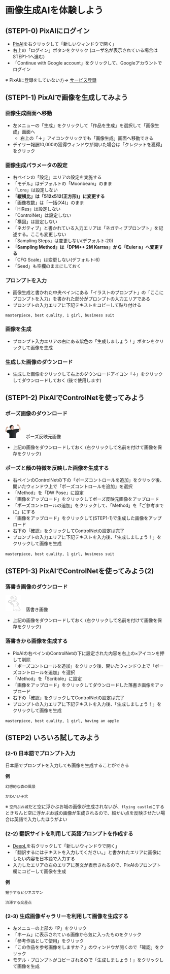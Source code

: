 # 画像生成AIを体験しよう

## (STEP1-0) PixAIにログイン

- [PixAI](https://pixai.art/)を右クリックして「新しいウィンドウで開く」
- 右上の「ログイン」ボタンをクリック (ユーザ名が表示されている場合はSTEP1-1へ進む)
- 「Continue with Google account」をクリックして、Googleアカウントでログイン

※ PixAIに登録をしていない方→ [サービス登録](../Preparation/ServiceSignUp.md)

## (STEP1-1) PixAIで画像を生成してみよう

### 画像生成画面へ移動

- 左メニューの「生成」をクリックして「作品を生成」を選択して「画像生成」画面へ
  - 右上の「＋」アイコンクリックでも「画像生成」画面へ移動できる
- デイリー報酬10,000の獲得ウィンドウが開いた場合は「クレジットを獲得」をクリック

### 画像生成パラメータの設定

- 右ペインの「設定」エリアの設定を実施する
- 「モデル」はデフォルトの「Moonbeam」のまま
- 「Lora」は設定しない
- **「縦横比」は「512x512(正方形)」に変更する**
- 「画像枚数」は「一括(X4)」のまま
- 「HiRes」は設定しない
- 「ControlNet」は設定しない
- 「構図」は設定しない
- 「ネガティブ」と書かれている入力エリアは「ネガティブプロンプト」を記述する。ここも変更しない
- 「Sampling Steps」は変更しない(デフォルト:20)
- **「Sampling Method」は「DPM++ 2M Karras」から「Euler a」へ変更する**
- 「CFG Scale」は変更しない(デフォルト:6)
- 「Seed」も空欄のままにしておく

### プロンプトを入力

- 画像生成と書かれた中央ペインにある「イラストのプロンプト」の「ここにプロンプトを入力」を書かれた部分がプロンプトの入力エリアである
- プロンプトの入力エリアに下記テキストをコピーして貼り付ける

```
masterpiece, best quality, 1 girl, business suit
```

### 画像を生成

- プロンプト入力エリアの右にある紫色の「生成しましょう！」ボタンをクリックして画像を生成

### 生成した画像のダウンロード

- 生成した画像をクリックして右上のダウンロードアイコン「↓」をクリックしてダウンロードしておく (後で使用します)

## (STEP1-2) PixAIでControlNetを使ってみよう

### ポーズ画像のダウンロード

[<img src="pose.png" width="10%">](pose.png)　ポーズ反映元画像

- 上記の画像をダウンロードしておく (右クリックして名前を付けて画像を保存をクリック)

### ポーズと顔の特徴を反映した画像を生成する

- 右ペインのControlNetの下の「ポーズコントロールを追加」をクリック後、開いたウィンドウ上で「ポーズコントロールを追加」を選択
- 「Method」を「DW Pose」に設定
- 「画像をアップロード」をクリックしてポーズ反映元画像をアップロード
- 「ポーズコントロールの追加」をクリックして、「Method」を「ご参考までに」にする
- 「画像をアップロード」をクリックして(STEP1-1)で生成した画像をアップロード
- 右下の「確認」をクリックしてControlNetの設定は完了
- プロンプトの入力エリアに下記テキストを入力後、「生成しましょう！」をクリックして画像を生成

`masterpiece, best quality, 1 girl, business suit`

## (STEP1-3) PixAIでControlNetを使ってみよう(2)

### 落書き画像のダウンロード

[<img src="scribble_input.png" width="10%">](scribble_input.png)　落書き画像

- 上記の画像をダウンロードしておく (右クリックして名前を付けて画像を保存をクリック)

### 落書きから画像を生成する

- PixAIの右ペインのControlNetの下に設定された内容を右上の×アイコンを押して削除
- 「ポーズコントロールを追加」をクリック後、開いたウィンドウ上で「ポーズコントロールを追加」を選択
- 「Method」を「Scribble」に設定
- 「画像をアップロード」をクリックしてダウンロードした落書き画像をアップロード
- 右下の「確認」をクリックしてControlNetの設定は完了
- プロンプトの入力エリアに下記テキストを入力後、「生成しましょう！」をクリックして画像を生成

`masterpiece, best quality, 1 girl, having an apple`

## (STEP2) いろいろ試してみよう

### (2-1) 日本語でプロンプト入力

日本語でプロンプトを入力しても画像を生成することができる

**例**

`幻想的な森の風景`

`かわいい子犬`

※ `空飛ぶお城`だと空に浮かぶお城の画像が生成されないが、`flying castle`にするときちんと空に浮かぶお城の画像が生成されるので、細かい点を反映させたい場合は英語で入力したほうがよい

### (2-2) 翻訳サイトを利用して英語プロンプトを作成する

- [DeepL](https://www.deepl.com/ja/translator)を右クリックして「新しいウィンドウで開く」
- 「翻訳するにはテキストを入力してください。」と書かれたエリアに画像にしたい内容を日本語で入力する
- 入力したエリアの右のエリアに英文が表示されるので、PixAIのプロンプト欄にコピーして画像を生成

**例**

`握手するビジネスマン`

`渋滞する交差点`

### (2-3) 生成画像ギャラリーを利用して画像を生成する

- 左メニューの上部の「P」をクリック
- 「ホーム」に表示されている画像から気に入ったものをクリック
- 「参考作品として使用」をクリック
- 「この作品を参考画像をしますか？」のウィンドウが開くので「確認」をクリック
- モデル・プロンプトがコピーされるので「生成しましょう！」をクリックして画像を生成

